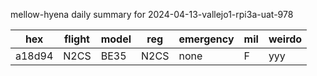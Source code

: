 mellow-hyena daily summary for 2024-04-13-vallejo1-rpi3a-uat-978

|hex|flight|model|reg|emergency|mil|weirdo|
|--|--|--|--|--|--|--|
|a18d94|N2CS|BE35|N2CS|none|F|yyy|
